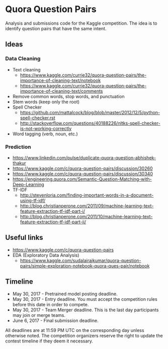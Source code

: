 # Quora Question Pairs

Analysis and submissions code for the Kaggle competition. The idea is to identify question pairs that have the same intent.

## Ideas

### Data Cleaning

* Text cleaning
    - https://www.kaggle.com/currie32/quora-question-pairs/the-importance-of-cleaning-text/notebook
    - https://www.kaggle.com/currie32/quora-question-pairs/the-importance-of-cleaning-text/comments
* Remove common words, stop words, and punctuation
* Stem words (keep only the root)
* Spell Checker
    - https://github.com/mattalcock/blog/blob/master/2012/12/5/python-spell-checker.rst
    - http://stackoverflow.com/questions/40188226/nltks-spell-checker-is-not-working-correctly
* Word tagging (verb, noun, etc.)

### Prediction

* https://www.linkedin.com/pulse/duplicate-quora-question-abhishek-thakur
* https://www.kaggle.com/c/quora-question-pairs/discussion/30260
* https://www.kaggle.com/c/quora-question-pairs/discussion/30340
* https://engineering.quora.com/Semantic-Question-Matching-with-Deep-Learning
* TF-IDF
    - http://stevenloria.com/finding-important-words-in-a-document-using-tf-idf/
    - http://blog.christianperone.com/2011/09/machine-learning-text-feature-extraction-tf-idf-part-i/
    - http://blog.christianperone.com/2011/10/machine-learning-text-feature-extraction-tf-idf-part-ii/

## Useful links

* https://www.kaggle.com/c/quora-question-pairs
* EDA (Exploratory Data Analysis)
    - https://www.kaggle.com/sudalairajkumar/quora-question-pairs/simple-exploration-notebook-quora-ques-pair/notebook

## Timeline

* May 30, 2017 - Pretrained model posting deadline.
* May 30, 2017 - Entry deadline. You must accept the competition rules before this date in order to compete.
* May 30, 2017 - Team Merger deadline. This is the last day participants may join or merge teams.
* June 6, 2017 - Final submission deadline.

All deadlines are at 11:59 PM UTC on the corresponding day unless otherwise noted. The competition organizers reserve the right to update the contest timeline if they deem it necessary.
